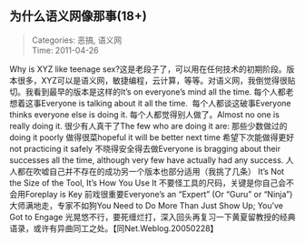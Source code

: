 为什么语义网像那事(18+)
---
    
> Categories: 恶搞, 语义网  
> Time: 2011-04-26
    
Why is XYZ like teenage sex?这是老段子了，可以用在任何技术的初期阶段。版本很多，XYZ可以是语义网，敏捷编程，云计算，等等。对语义网，我倒觉得很贴切。我看到最早的版本是这样的It’s on everyone’s mind all the time. 每个人都老想着这事Everyone is talking about it all the time.  每个人都谈这破事Everyone thinks everyone else is doing it. 每个人都觉得别人做了。Almost no one is really doing it. 很少有人真干了The few who are doing it are: 那些少数做过的doing it poorly 做得很菜hopeful it will be better next time 希望下次能做得更好not practicing it safely 不晓得安全得去做Everyone is bragging about their successes all the time, although very few have actually had any success. 人人都在吹嘘自己并不存在的成功另一个版本也部分适用（我挑了几条） It’s Not the Size of the Tool, It’s How You Use It 不要怪工具的尺码，关键是你自己会不会用Foreplay is Key 前戏很重要Everyone’s an “Expert” (Or “Guru” or “Ninja”) 大师满地走，专家不如狗You Need to Do More Than Just Show Up; You’ve Got to Engage 光晃悠不行，要死缠烂打，深入回头再复习一下黄夏留教授的经典语录，或许有异曲同工之处。【同Net.Weblog.20050228】     
    